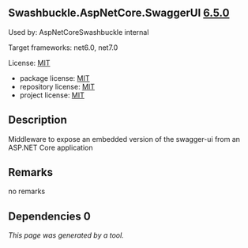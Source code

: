 Swashbuckle.AspNetCore.SwaggerUI [6.5.0](https://www.nuget.org/packages/Swashbuckle.AspNetCore.SwaggerUI/6.5.0)
--------------------

Used by: AspNetCoreSwashbuckle internal

Target frameworks: net6.0, net7.0

License: [MIT](../../../../licenses/mit) 

- package license: [MIT](https://licenses.nuget.org/MIT) 
- repository license: [MIT](https://github.com/domaindrivendev/Swashbuckle.AspNetCore.git) 
- project license: [MIT](https://github.com/domaindrivendev/Swashbuckle.AspNetCore) 

Description
-----------
Middleware to expose an embedded version of the swagger-ui from an ASP.NET Core application

Remarks
-----------
no remarks


Dependencies 0
-----------


*This page was generated by a tool.*
